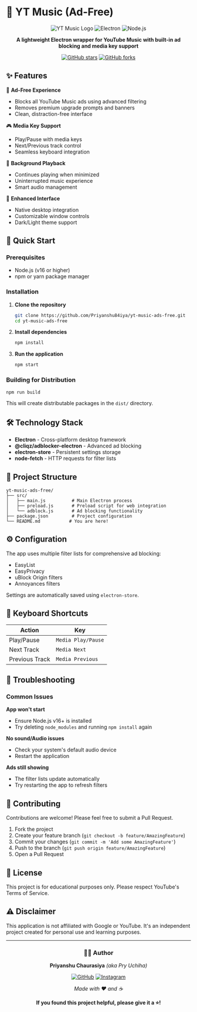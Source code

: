 # 🎵 YT Music (Ad-Free)

<div align="center">

![YT Music Logo](https://img.shields.io/badge/YouTube%20Music-FF0000?style=for-the-badge&logo=youtube-music&logoColor=white)
![Electron](https://img.shields.io/badge/Electron-191970?style=for-the-badge&logo=Electron&logoColor=white)
![Node.js](https://img.shields.io/badge/node.js-6DA55F?style=for-the-badge&logo=node.js&logoColor=white)

**A lightweight Electron wrapper for YouTube Music with built-in ad blocking and media key support**

[![GitHub stars](https://img.shields.io/github/stars/Priyanshu84iya/yt-music-ads-free?style=social)](https://github.com/Priyanshu84iya/yt-music-ads-free/stargazers)
[![GitHub forks](https://img.shields.io/github/forks/Priyanshu84iya/yt-music-ads-free?style=social)](https://github.com/Priyanshu84iya/yt-music-ads-free/network/members)

</div>

## ✨ Features

🚫 **Ad-Free Experience**
- Blocks all YouTube Music ads using advanced filtering
- Removes premium upgrade prompts and banners
- Clean, distraction-free interface

🎮 **Media Key Support**
- Play/Pause with media keys
- Next/Previous track control
- Seamless keyboard integration

🔄 **Background Playback**
- Continues playing when minimized
- Uninterrupted music experience
- Smart audio management

🎨 **Enhanced Interface**
- Native desktop integration
- Customizable window controls
- Dark/Light theme support

## 🚀 Quick Start

### Prerequisites
- Node.js (v16 or higher)
- npm or yarn package manager

### Installation

1. **Clone the repository**
   ```bash
   git clone https://github.com/Priyanshu84iya/yt-music-ads-free.git
   cd yt-music-ads-free
   ```

2. **Install dependencies**
   ```bash
   npm install
   ```

3. **Run the application**
   ```bash
   npm start
   ```

### Building for Distribution

```bash
npm run build
```

This will create distributable packages in the `dist/` directory.

## 🛠️ Technology Stack

- **Electron** - Cross-platform desktop framework
- **@cliqz/adblocker-electron** - Advanced ad blocking
- **electron-store** - Persistent settings storage
- **node-fetch** - HTTP requests for filter lists

## 📁 Project Structure

```
yt-music-ads-free/
├── src/
│   ├── main.js          # Main Electron process
│   ├── preload.js       # Preload script for web integration
│   └── adblock.js       # Ad blocking functionality
├── package.json         # Project configuration
└── README.md           # You are here!
```

## ⚙️ Configuration

The app uses multiple filter lists for comprehensive ad blocking:
- EasyList
- EasyPrivacy
- uBlock Origin filters
- Annoyances filters

Settings are automatically saved using `electron-store`.

## 🎹 Keyboard Shortcuts

| Action | Key |
|--------|-----|
| Play/Pause | `Media Play/Pause` |
| Next Track | `Media Next` |
| Previous Track | `Media Previous` |

## 🐛 Troubleshooting

### Common Issues

**App won't start**
- Ensure Node.js v16+ is installed
- Try deleting `node_modules` and running `npm install` again

**No sound/Audio issues**
- Check your system's default audio device
- Restart the application

**Ads still showing**
- The filter lists update automatically
- Try restarting the app to refresh filters

## 🤝 Contributing

Contributions are welcome! Please feel free to submit a Pull Request.

1. Fork the project
2. Create your feature branch (`git checkout -b feature/AmazingFeature`)
3. Commit your changes (`git commit -m 'Add some AmazingFeature'`)
4. Push to the branch (`git push origin feature/AmazingFeature`)
5. Open a Pull Request

## 📄 License

This project is for educational purposes only. Please respect YouTube's Terms of Service.

## ⚠️ Disclaimer

This application is not affiliated with Google or YouTube. It's an independent project created for personal use and learning purposes.

---

<div align="center">

### 👨‍💻 Author

**Priyanshu Chaurasiya** *(aka Pry Uchiha)*

[![GitHub](https://img.shields.io/badge/GitHub-100000?style=for-the-badge&logo=github&logoColor=white)](https://github.com/Priyanshu84iya/yt-music-ads-free)
[![Instagram](https://img.shields.io/badge/Instagram-E4405F?style=for-the-badge&logo=instagram&logoColor=white)](https://instagram.com/pry_uchiha)

*Made with ❤️ and ☕*

**If you found this project helpful, please give it a ⭐!**

</div>
